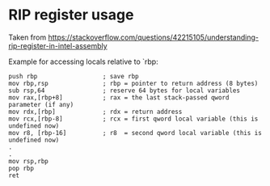 # RIP register usage

Taken from <https://stackoverflow.com/questions/42215105/understanding-rip-register-in-intel-assembly>


Example for accessing locals relative to `rbp:

```armasm
push rbp                  ; save rbp
mov rbp,rsp               ; rbp = pointer to return address (8 bytes)
sub rsp,64                ; reserve 64 bytes for local variables
mov rax,[rbp+8]           ; rax = the last stack-passed qword parameter (if any)
mov rdx,[rbp]             ; rdx = return address
mov rcx,[rbp-8]           ; rcx = first qword local variable (this is undefined now)
mov r8, [rbp-16]          ; r8  = second qword local variable (this is undefined now)
.
.
mov rsp,rbp
pop rbp
ret
```

